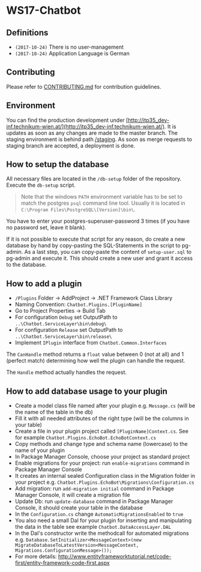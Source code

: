 # WS17-Chatbot

## Definitions

* ``(2017-10-24)`` There is no user-management
* ``(2017-10-24)`` Application Language is German

## Contributing

Please refer to [CONTRIBUTING.md](/CONTRIBUTING.md) for contribution guidelines.

## Environment

You can find the production development under [http://itp35_dev-inf.technikum-wien.at/](http://itp35_dev-inf.technikum-wien.at/). It is updates as soon as any changes are made to the master branch. The staging environment is behind path [/staging](http://itp35_dev-inf.technikum-wien.at/staging). As soon as merge requests to staging branch are accepted, a deployment is done.

## How to setup the database

All necessary files are located in the ``/db-setup`` folder of the repository. Execute the ``db-setup`` script.
> Note that the windows ``PATH`` environment variable has to be set to match the postgres ``psql`` command line tool. Usually it is located in ``C:\Program Files\PostgreSQL\[Version]\bin\``.

You have to enter your postgres-superuser-password 3 times (if you have no password set, leave it blank).

If it is not possible to execute that script for any reason, do create a new database by hand by copy-pasting the SQL-Statements in the script to pg-admin. As a last step, you can copy-paste the content of ``setup-user.sql`` to pg-admin and execute it. This should create a new user and grant it access to the database. 

## How to add a plugin

* ``/Plugins`` Folder -> AddProject -> .NET Framework Class Library
* Naming Convention: ``Chatbot.Plugins.[PluginName]``
* Go to Project Properties -> Build Tab
* For configuration ``Debug`` set OutputPath to ``..\Chatbot.ServiceLayer\bin\debug\``
* For configuration ``Release`` set OutputPath to ``..\Chatbot.ServiceLayer\bin\release\``
* Implement ``IPlugin`` interface from ``Chatbot.Common.Interfaces``

The ``CanHandle`` method returns a ``float`` value between 0 (not at all) and 1 (perfect match) determining how well the plugin can handle the request.

The ``Handle`` method actually handles the request.

## How to add database usage to your plugin

* Create a model class file named after your plugin e.g. ``Message.cs`` (will be the name of the table in the db)
* Fill it with all needed attributes of the right type (will be the columns in your table)
* Create a file in your plugin project called ``[PluginName]Context.cs``. See for example ``Chatbot.Plugins.EchoBot.EchoBotContext.cs``
* Copy methods and change type and schema name (lowercase) to the name of your plugin
* In Package Manager Console, choose your project as standard project
* Enable migrations for your project: run ``enable-migrations`` command in Package Manager Console
* It creates an internal sealed Configuration class in the Migration folder in your project e.g. ``Chatbot.Plugins.EchoBot\Migrations\Configuration.cs``
* Add migration: run ``add-migration initial`` command in Package Manager Console, it will create a migration file 
* Update Db: run ``update-database`` command in Package Manager Console, it should create your table in the database
* In the ``Configuration.cs`` change ``AutomaticMigrationsEnabled`` to ``true`` 
* You also need a small Dal for your plugin for inserting and manipulating the data in the table see example ``Chatbot.DataAccessLayer.DAL``
* In the Dal's constructor write the methodcall for automated migrations e.g. ``Database.SetInitializer<MessageContext>(new MigrateDatabaseToLatestVersion<MessageContext, Migrations.ConfigurationMessage>());``
* For more details: http://www.entityframeworktutorial.net/code-first/entity-framework-code-first.aspx
